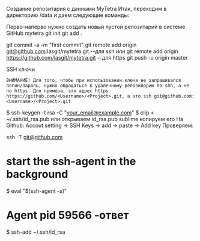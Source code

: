 Создание репозитария с данными MyTetra
Итак, переходим в директорию /data и даем следующие команды:

Перво-наперво нужно создать новый пустой репозитарий в системе GitHub mytetra
git init
git add .

git commit -a -m "first commit"
git remote add origin git@github.com:lasgit/mytetra.git --для ssh
или
git remote add origin https://github.com/lasgit/mytetra.git --для https
git push -u origin master

SSH ключи

    ВНИМАНИЕ! Для того, чтобы при использовании ключа не запрашивался логин/пароль, нужно обращаться к удаленному репозилорию по shh, а не по https. Для примера, это адрес https https://github.com/<Username>/<Project>.git, а это ssh git@github.com:<Username>/<Project>.git

$ ssh-keygen -t rsa -C "your_email@example.com"
$ clip < ~/.ssh/id_rsa.pub или  открываем id_rsa.pub sublime копируем его
На Github: Accout setting -> SSH Keys -> add -> paste -> Add key Проверяем:

ssh -T git@github.com

 # start the ssh-agent in the background
$ eval "$(ssh-agent -s)"
# Agent pid 59566 -ответ
$ ssh-add ~/.ssh/id_rsa


